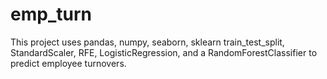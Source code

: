# emp_turn 

This project uses pandas, numpy, seaborn, sklearn train_test_split, StandardScaler, RFE, LogisticRegression, and a RandomForestClassifier to predict employee turnovers.

